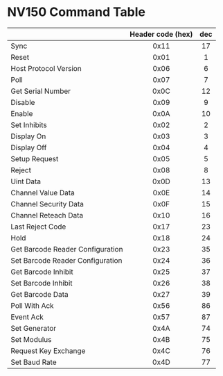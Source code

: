 # NV150 Command Table


| |Header code (hex)|dec|
|---|:---:|:---:|
| Sync | 0x11 | 17 |
| Reset | 0x01 | 1 |
| Host Protocol Version | 0x06 | 6 |
| Poll | 0x07 | 7 |
| Get Serial Number | 0x0C | 12 |
| Disable | 0x09 | 9 |
| Enable | 0x0A | 10 |
| Set Inhibits | 0x02 | 2 |
| Display On | 0x03 | 3 |
| Display Off | 0x04 | 4 |
| Setup Request | 0x05 | 5 |
| Reject | 0x08 | 8 |
| Uint Data | 0x0D | 13 |
| Channel Value Data | 0x0E | 14 |
| Channel Security Data | 0x0F | 15 |
| Channel Re­teach Data | 0x10 | 16 |
| Last Reject Code | 0x17 | 23 |
| Hold | 0x18 | 24 |
| Get Barcode Reader Configuration | 0x23 | 35 |
| Set Barcode Reader Configuration | 0x24 | 36 |
| Get Barcode Inhibit | 0x25 | 37 |
| Set Barcode Inhibit | 0x26 | 38 |
| Get Barcode Data | 0x27 | 39 |
| Poll With Ack | 0x56 | 86 |
| Event Ack | 0x57 | 87 |
| Set Generator | 0x4A | 74 |
| Set Modulus | 0x4B | 75 |
| Request Key Exchange | 0x4C | 76 |
| Set Baud Rate | 0x4D | 77 |

